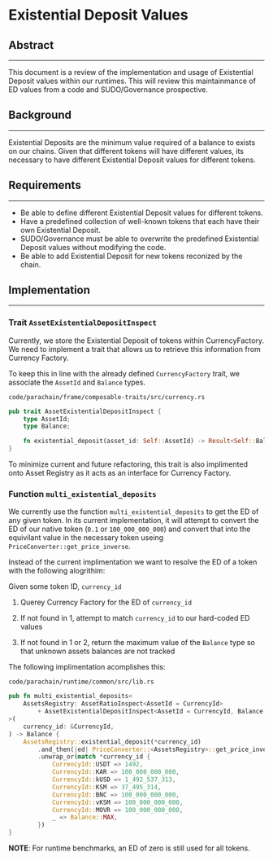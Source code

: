 # Existential Deposit Values

## Abstract
---

This document is a review of the implementation and usage of Existential Deposit
values within our runtimes. This will review this maintainmance of ED values
from a code and SUDO/Governance prospective.

## Background
---

Existential Deposits are the minimum value required of a balance to exists on
our chains. Given that different tokens will have different values, its 
necessary to have different Existential Deposit values for different tokens.

## Requirements
---

* Be able to define different Existential Deposit values for different
  tokens.
* Have a predefined collection of well-known tokens that each have their
  own Existential Deposit.
* SUDO/Governance must be able to overwrite the predefined Existential Deposit
  values without modifying the code.
* Be able to add Existential Deposit for new tokens reconized by the chain.

## Implementation
---

### Trait `AssetExistentialDepositInspect`

Currently, we store the Existential Deposit of tokens within CurrencyFactory.
We need to implement a trait that allows us to retrieve this information from
Currency Factory.

To keep this in line with the already defined `CurrencyFactory` trait, we 
associate the `AssetId` and `Balance` types.

`code/parachain/frame/composable-traits/src/currency.rs`
```rust
pub trait AssetExistentialDepositInspect {
	type AssetId;
	type Balance;

	fn existential_deposit(asset_id: Self::AssetId) -> Result<Self::Balance, DispatchError>;
}
```

To minimize current and future refactoring, this trait is also implimented onto
Asset Registry as it acts as an interface for Currency Factory.

### Function `multi_existential_deposits`

We currently use the function `multi_existential_deposits` to get the ED of any
given token. In its current implementation, it will attempt to convert the ED of
our native token (`0.1` or `100_000_000_000`) and convert that into the 
equivilant value in the necessary token useing 
`PriceConverter::get_price_inverse`.

Instead of the current implimentation we want to resolve the ED of a token with 
the following alogrithim:

  Given some token ID, `currency_id`

  1. Querey Currency Factory for the ED of `currency_id`

  2. If not found in 1, attempt to match `currency_id` to our hard-coded ED 
     values
    
  3. If not found in 1 or 2, return the maximum value of the `Balance` type so
     that unknown assets balances are not tracked
    
The following implimentation acomplishes this:

`code/parachain/runtime/common/src/lib.rs`

```rust
pub fn multi_existential_deposits<
	AssetsRegistry: AssetRatioInspect<AssetId = CurrencyId>
		+ AssetExistentialDepositInspect<AssetId = CurrencyId, Balance = Balance>,
>(
	currency_id: &CurrencyId,
) -> Balance {
	AssetsRegistry::existential_deposit(*currency_id)
		.and_then(|ed| PriceConverter::<AssetsRegistry>::get_price_inverse(*currency_id, ed))
		.unwrap_or(match *currency_id {
			CurrencyId::USDT => 1492,
			CurrencyId::KAR => 100_000_000_000,
			CurrencyId::kUSD => 1_492_537_313,
			CurrencyId::KSM => 37_495_314,
			CurrencyId::BNC => 100_000_000_000,
			CurrencyId::vKSM => 100_000_000_000,
			CurrencyId::MOVR => 100_000_000_000,
			_ => Balance::MAX,
		})
}
```

**NOTE**: For runtime benchmarks, an ED of zero is still used for all tokens.
